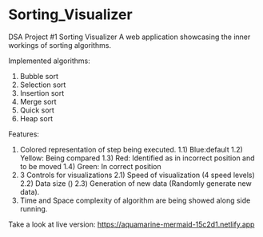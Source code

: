 # Sorting_Visualizer
DSA Project #1
Sorting Visualizer
A web application showcasing the inner workings of sorting algorithms.

Implemented algorithms:
1) Bubble sort
2) Selection sort
3) Insertion sort
4) Merge sort
5) Quick sort
6) Heap sort

Features:
1) Colored representation of step being executed.
  1.1) Blue:default
  1.2) Yellow: Being compared
  1.3) Red: Identified as in incorrect position and to be moved
  1.4) Green: In correct position
2) 3 Controls for visualizations
  2.1) Speed of visualization (4 speed levels)
  2.2) Data size ()
  2.3) Generation of new data (Randomly generate new data).
4) Time and Space complexity of algorithm are being showed along side running.


Take a look at live version: https://aquamarine-mermaid-15c2d1.netlify.app
